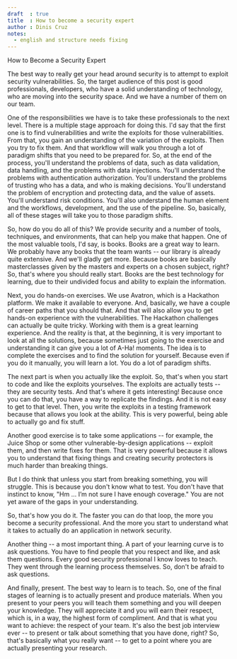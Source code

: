 ```yaml
---
draft  : true
title  : How to become a security expert
author : Dinis Cruz
notes:
  - english and structure needs fixing
---
```


How to Become a Security Expert

The best way to really get your head around security is to attempt to exploit security vulnerabilities.  So, the target audience of this post is good professionals, developers, who have a solid understanding of technology, who are moving into the security space. And we have a number of them on our team. 

One of the responsibilities we have is to take these professionals to the next level. There is a multiple stage approach for doing this. I'd say that the first one is to find vulnerabilities and write the exploits for those vulnerabilities. From that, you gain an understanding of the variation of the exploits. Then you try to fix them. And that workflow will walk you through a lot of paradigm shifts that you need to be prepared for. So, at the end of the process, you'll understand the problems of data, such as data validation, data handling, and the problems with data injections. You'll understand the problems with authentication authorization. You'll understand the problems of trusting who has a data, and who is making decisions. You'll understand the problem of encryption and protecting data, and the value of assets. You'll understand risk conditions. You'll also understand the human element and the workflows, development, and the use of the pipeline. So, basically, all of these stages will take you to those paradigm shifts. 

So, how do you do all of this? We provide security and a number of tools, techniques, and environments, that can help you make that happen. One of the most valuable tools, I'd say, is books. Books are a great way to learn. We probably have any books that the team wants -- our library is already quite extensive. And we'll gladly get more. Because books are basically masterclasses given by the masters and experts on a chosen subject, right? So, that's where you should really start. Books are the best technology for learning, due to their undivided focus and ability to explain the information.

Next, you do hands-on exercises. We use Avatron, which is a Hackathon platform. We make it available to everyone. And, basically, we have a couple of career paths that you should that. And that will also allow you to get hands-on experience with the vulnerabilities. The Hackathon challenges can actually be quite tricky. Working with them is a great learning experience. And the reality is that, at the beginning, it is very important to look at all the solutions, because sometimes just going to the exercise and understanding it can give you a lot of A-Ha! moments. The idea is to complete the exercises and to find the solution for yourself. Because even if you do it manually,  you will learn a lot. You do a lot of paradigm shifts.

The next part is when you actually like the exploit. So, that's when you start to code and like the exploits yourselves. The exploits are actually tests -- they are security tests. And that's where it gets interesting! Because once you can do that, you have a way to replicate the findings. And it is not easy to get to that level. Then, you write the exploits in a testing framework because that allows you look at the ability. This is very powerful, being able to actually go and fix stuff.

Another good exercise is to take some applications -- for example, the Juice Shop or some other vulnerable-by-design applications -- exploit them, and then write fixes for them. That is very powerful because it allows you to understand that fixing things and creating security protectors is much harder than breaking things.

But I do think that unless you start from breaking something, you will struggle. This is because you don't know what to test. You don't have that instinct to know,  "Hm ... I’m not sure I have enough coverage." You are not yet aware of the gaps in your understanding. 

So, that's how you do it. The faster you can do that loop, the more you become a security professional. And the more you start to understand what it takes to actually do an application in network security. 

Another thing -- a most important thing. A part of your learning curve is to ask questions. You have to find people that you respect and like, and ask them questions. Every good security professional I know loves to teach. They went through the learning process themselves. So, don't be afraid to ask questions. 

And finally, present. The best way to learn is to teach. So, one of the final stages of learning is to actually present and produce materials. When you present to your peers you will teach them something and you will deepen your knowledge. They will appreciate it and you will earn their respect, which is, in a way, the highest form of compliment. And that is what you want to achieve: the respect of your team. It's also the best job interview ever -- to present or talk about something that you have done, right? So, that's basically what you really want -- to get to a point where you are actually presenting your research.

